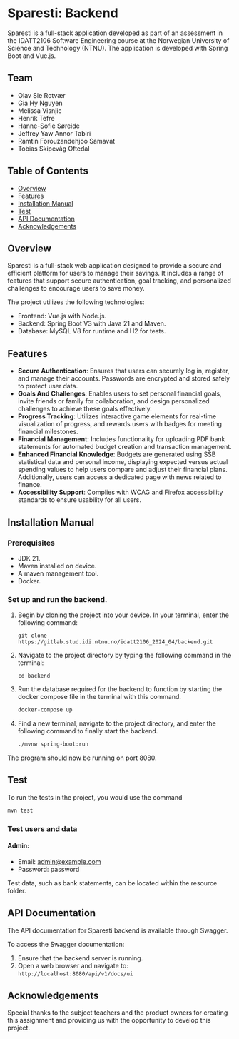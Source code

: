 # Sparesti: Backend
Sparesti is a full-stack application developed as part of an assessment in the IDATT2106 Software Engineering course
at the Norwegian University of Science and Technology (NTNU). The application is developed with Spring Boot and Vue.js.

## Team
- Olav Sie Rotvær
- Gia Hy Nguyen
- Melissa Visnjic
- Henrik Tefre
- Hanne-Sofie Søreide
- Jeffrey Yaw Annor Tabiri
- Ramtin Forouzandehjoo Samavat
- Tobias Skipevåg Oftedal

## Table of Contents
- [Overview](#overview)
- [Features](#features)
- [Installation Manual](#installation-manual)
- [Test](#test)
- [API Documentation](#api-documentation)
- [Acknowledgements](#acknowledgements)

## Overview
Sparesti is a full-stack web application designed to provide a secure and efficient platform for users to manage their
savings. It includes a range of features that support secure authentication, goal tracking, and personalized challenges
to encourage users to save money.

The project utilizes the following technologies:
- Frontend: Vue.js with Node.js.
- Backend: Spring Boot V3 with Java 21 and Maven.
- Database: MySQL V8 for runtime and H2 for tests.

## Features
- **Secure Authentication**: Ensures that users can securely log in, register, and manage their accounts. Passwords are encrypted and stored safely to protect user data.
- **Goals And Challenges**: Enables users to set personal financial goals, invite friends or family for collaboration, and design personalized challenges to achieve these goals effectively.
- **Progress Tracking**: Utilizes interactive game elements for real-time visualization of progress, and rewards users with badges for meeting financial milestones.
- **Financial Management**: Includes functionality for uploading PDF bank statements for automated budget creation and transaction management.
- **Enhanced Financial Knowledge**: Budgets are generated using SSB statistical data and personal income, displaying expected versus actual spending values to help users compare and adjust their financial plans. Additionally, users can access a dedicated page with news related to finance.
- **Accessibility Support**: Complies with WCAG and Firefox accessibility standards to ensure usability for all users.

## Installation Manual

### Prerequisites
- JDK 21.
- Maven installed on device.
- A maven management tool.
- Docker.

### Set up and run the backend.

1. Begin by cloning the project into your device. In your terminal, enter the following command:
   ```
   git clone https://gitlab.stud.idi.ntnu.no/idatt2106_2024_04/backend.git
   ```

2. Navigate to the project directory by typing the following command in the terminal:
   ```
   cd backend
   ```

3. Run the database required for the backend to function by starting the docker compose file in the terminal with this command.
   ```sh
   docker-compose up
   ```

4. Find a new terminal, navigate to the project directory, and enter the following command to finally start the backend.
   ```sh
   ./mvnw spring-boot:run
   ```

The program should now be running on port 8080.

## Test
To run the tests in the project, you would use the command
   ```sh
   mvn test
   ```

### Test users and data
#### Admin:
- Email: admin@example.com
- Password: password

Test data, such as bank statements, can be located within the resource folder.

## API Documentation
The API documentation for Sparesti backend is available through Swagger.

To access the Swagger documentation:
1. Ensure that the backend server is running.
2. Open a web browser and navigate to: `http://localhost:8080/api/v1/docs/ui`


## Acknowledgements
Special thanks to the subject teachers and the product owners for creating this assignment and providing us with the 
opportunity to develop this project.
